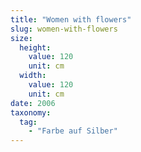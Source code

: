 ```yaml
---
title: "Women with flowers"
slug: women-with-flowers
size:
  height:
    value: 120
    unit: cm
  width:
    value: 120
    unit: cm
date: 2006
taxonomy:
  tag:
    - "Farbe auf Silber"
---
```

